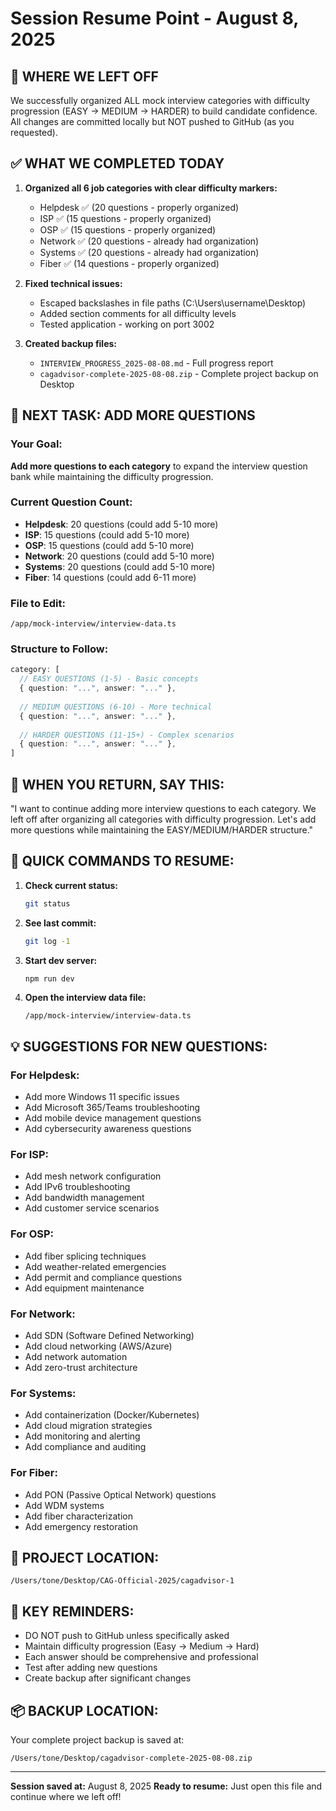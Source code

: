 # Session Resume Point - August 8, 2025

## 🎯 WHERE WE LEFT OFF
We successfully organized ALL mock interview categories with difficulty progression (EASY → MEDIUM → HARDER) to build candidate confidence. All changes are committed locally but NOT pushed to GitHub (as you requested).

## ✅ WHAT WE COMPLETED TODAY
1. **Organized all 6 job categories with clear difficulty markers:**
   - Helpdesk ✅ (20 questions - properly organized)
   - ISP ✅ (15 questions - properly organized)
   - OSP ✅ (15 questions - properly organized)
   - Network ✅ (20 questions - already had organization)
   - Systems ✅ (20 questions - already had organization)
   - Fiber ✅ (14 questions - properly organized)

2. **Fixed technical issues:**
   - Escaped backslashes in file paths (C:\\Users\\username\\Desktop)
   - Added section comments for all difficulty levels
   - Tested application - working on port 3002

3. **Created backup files:**
   - `INTERVIEW_PROGRESS_2025-08-08.md` - Full progress report
   - `cagadvisor-complete-2025-08-08.zip` - Complete project backup on Desktop

## 🚀 NEXT TASK: ADD MORE QUESTIONS

### Your Goal:
**Add more questions to each category** to expand the interview question bank while maintaining the difficulty progression.

### Current Question Count:
- **Helpdesk**: 20 questions (could add 5-10 more)
- **ISP**: 15 questions (could add 5-10 more)
- **OSP**: 15 questions (could add 5-10 more)
- **Network**: 20 questions (could add 5-10 more)
- **Systems**: 20 questions (could add 5-10 more)
- **Fiber**: 14 questions (could add 6-11 more)

### File to Edit:
```
/app/mock-interview/interview-data.ts
```

### Structure to Follow:
```typescript
category: [
  // EASY QUESTIONS (1-5) - Basic concepts
  { question: "...", answer: "..." },
  
  // MEDIUM QUESTIONS (6-10) - More technical
  { question: "...", answer: "..." },
  
  // HARDER QUESTIONS (11-15+) - Complex scenarios
  { question: "...", answer: "..." },
]
```

## 📝 WHEN YOU RETURN, SAY THIS:

"I want to continue adding more interview questions to each category. We left off after organizing all categories with difficulty progression. Let's add more questions while maintaining the EASY/MEDIUM/HARDER structure."

## 🔧 QUICK COMMANDS TO RESUME:

1. **Check current status:**
   ```bash
   git status
   ```

2. **See last commit:**
   ```bash
   git log -1
   ```

3. **Start dev server:**
   ```bash
   npm run dev
   ```

4. **Open the interview data file:**
   ```
   /app/mock-interview/interview-data.ts
   ```

## 💡 SUGGESTIONS FOR NEW QUESTIONS:

### For Helpdesk:
- Add more Windows 11 specific issues
- Add Microsoft 365/Teams troubleshooting
- Add mobile device management questions
- Add cybersecurity awareness questions

### For ISP:
- Add mesh network configuration
- Add IPv6 troubleshooting
- Add bandwidth management
- Add customer service scenarios

### For OSP:
- Add fiber splicing techniques
- Add weather-related emergencies
- Add permit and compliance questions
- Add equipment maintenance

### For Network:
- Add SDN (Software Defined Networking)
- Add cloud networking (AWS/Azure)
- Add network automation
- Add zero-trust architecture

### For Systems:
- Add containerization (Docker/Kubernetes)
- Add cloud migration strategies
- Add monitoring and alerting
- Add compliance and auditing

### For Fiber:
- Add PON (Passive Optical Network) questions
- Add WDM systems
- Add fiber characterization
- Add emergency restoration

## 📍 PROJECT LOCATION:
```
/Users/tone/Desktop/CAG-Official-2025/cagadvisor-1
```

## 🔑 KEY REMINDERS:
- DO NOT push to GitHub unless specifically asked
- Maintain difficulty progression (Easy → Medium → Hard)
- Each answer should be comprehensive and professional
- Test after adding new questions
- Create backup after significant changes

## 📦 BACKUP LOCATION:
Your complete project backup is saved at:
```
/Users/tone/Desktop/cagadvisor-complete-2025-08-08.zip
```

---

**Session saved at:** August 8, 2025
**Ready to resume:** Just open this file and continue where we left off!